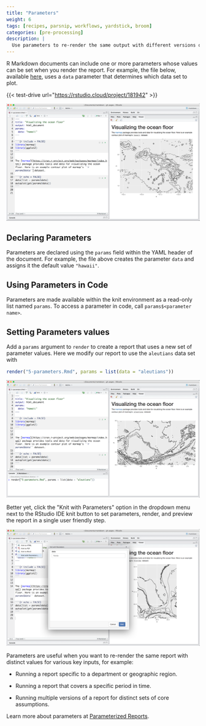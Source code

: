 ```yaml
---
title: "Parameters"
weight: 6
tags: [recipes, parsnip, workflows, yardstick, broom]
categories: [pre-processing]
description: | 
  Use parameters to re-render the same output with different versions of your data, or depending on different values present in your data.
---
```



R Markdown documents can include one or more parameters whose values can be set when you render the report. For example, the file below, available [here](https://rstudio.cloud/project/181942), uses a `data` parameter that determines which data set to plot.

{{< test-drive url="https://rstudio.cloud/project/181942" >}}

![](params-1-hawaii.png)
</br>

## Declaring Parameters

Parameters are declared using the `params` field within the YAML header of the document. For example, the file above creates the parameter `data` and assigns it the default value `"hawaii"`.

## Using Parameters in Code

Parameters are made available within the knit environment as a read-only list named `params`. To access a parameter in code, call `params$<parameter name>`.

## Setting Parameters values

Add a `params` argument to `render` to create a report that uses a new set of parameter values. Here we modify our report to use the `aleutians` data set with 


```r
render("5-parameters.Rmd", params = list(data = "aleutians"))
```

![](params-2-aleutians.png)
</br>

Better yet, click the "Knit with Parameters" option in the dropdown menu next to the RStudio IDE knit button to set parameters, render, and preview the report in a single user friendly step.

![](params-3-florida.png)
</br>

Parameters are useful when you want to re-render the same report with distinct values for various key inputs, for example:

* Running a report specific to a department or geographic region.

* Running a report that covers a specific period in time.

* Running multiple versions of a report for distinct sets of core assumptions.

Learn more about parameters at [Parameterized Reports](https://bookdown.org/yihui/rmarkdown/parameterized-reports.html).
